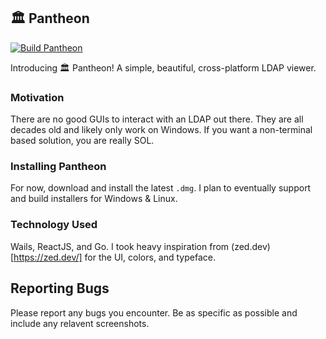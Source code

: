 ## 🏛 Pantheon 
[![Build Pantheon](https://github.com/ericschmar/pantheon/actions/workflows/main.yml/badge.svg?branch=main&event=release)](https://github.com/ericschmar/pantheon/actions/workflows/main.yml)

Introducing 🏛 Pantheon! A simple, beautiful, cross-platform LDAP viewer. 

### Motivation

There are no good GUIs to interact with an LDAP out there. They are all decades old and likely only work on Windows. If you want a non-terminal based solution, you are really SOL. 

### Installing Pantheon

For now, download and install the latest `.dmg`. I plan to eventually support and build installers for Windows & Linux.

### Technology Used

Wails, ReactJS, and Go. I took heavy inspiration from (zed.dev)[https://zed.dev/] for the UI, colors, and typeface.

## Reporting Bugs

Please report any bugs you encounter. Be as specific as possible and include any relavent screenshots. 
